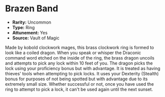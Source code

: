 # Brazen Band

- **Rarity:** Uncommon
- **Type:** Ring
- **Attunement:** Yes
- **Source:** Vault of Magic

Made by kobold clockwork mages, this brass clockwork ring is formed to look like a coiled dragon. When you speak or whisper the Draconic command word etched on the inside of the ring, the brass dragon uncoils and attempts to pick any lock within 10 feet of you. The dragon picks the lock using your proficiency bonus but with advantage. It is treated as having thieves' tools when attempting to pick locks. It uses your Dexterity (Stealth) bonus for purposes of not being spotted but with advantage due to its extremely small size. Whether successful or not, once you have used the ring to attempt to pick a lock, it can't be used again until the next sunset.
